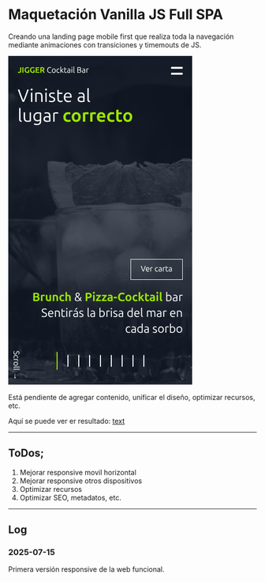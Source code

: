# Maquetación Vanilla JS Full SPA

Creando una landing page mobile first que realiza toda la navegación mediante animaciones con transiciones y timemouts de JS.

![preview](imgs/preview.png)

Está pendiente de agregar contenido, unificar el diseño, optimizar recursos, etc.

Aquí se puede ver er resultado:
[text](https://jigger-web.web.app/)

---------------

## ToDos;
1. Mejorar responsive movil horizontal
2. Mejorar responsive otros dispositivos
3. Optimizar recursos
4. Optimizar SEO, metadatos, etc.

--------------

## Log

### 2025-07-15
Primera versión responsive de la web funcional.